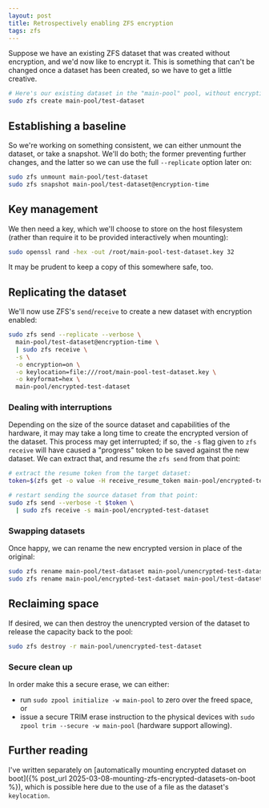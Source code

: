 ```yaml
---
layout: post
title: Retrospectively enabling ZFS encryption
tags: zfs
---
```


Suppose we have an existing ZFS dataset that was created without encryption, and we'd now like to encrypt it. This is something that can't be changed once a dataset has been created, so we have to get a little creative.

```bash
# Here's our existing dataset in the "main-pool" pool, without encryption:
sudo zfs create main-pool/test-dataset
```

## Establishing a baseline

So we're working on something consistent, we can either unmount the dataset, or take a snapshot. We'll do both; the former preventing further changes, and the latter so we can use the full `--replicate` option later on:

```bash
sudo zfs unmount main-pool/test-dataset
sudo zfs snapshot main-pool/test-dataset@encryption-time
```

## Key management

We then need a key, which we'll choose to store on the host filesystem (rather than require it to be provided interactively when mounting):

```bash
sudo openssl rand -hex -out /root/main-pool-test-dataset.key 32
```

It may be prudent to keep a copy of this somewhere safe, too.

## Replicating the dataset

We'll now use ZFS's `send`/`receive` to create a new dataset with encryption enabled:

```bash
sudo zfs send --replicate --verbose \
  main-pool/test-dataset@encryption-time \
  | sudo zfs receive \
  -s \
  -o encryption=on \
  -o keylocation=file:///root/main-pool-test-dataset.key \
  -o keyformat=hex \
  main-pool/encrypted-test-dataset
```

### Dealing with interruptions

Depending on the size of the source dataset and capabilities of the hardware, it may may take a long time to create the encrypted version of the dataset. This process may get interrupted; if so, the `-s` flag given to `zfs receive` will have caused a "progress" token to be saved against the new dataset. We can extract that, and resume the `zfs send` from that point:

```bash
# extract the resume token from the target dataset:
token=$(zfs get -o value -H receive_resume_token main-pool/encrypted-test-dataset)

# restart sending the source dataset from that point:
sudo zfs send --verbose -t $token \
  | sudo zfs receive -s main-pool/encrypted-test-dataset
```

### Swapping datasets

Once happy, we can rename the new encrypted version in place of the original:

```bash
sudo zfs rename main-pool/test-dataset main-pool/unencrypted-test-dataset
sudo zfs rename main-pool/encrypted-test-dataset main-pool/test-dataset
```

## Reclaiming space

If desired, we can then destroy the unencrypted version of the dataset to release the capacity back to the pool:

```bash
sudo zfs destroy -r main-pool/unencrypted-test-dataset
```

### Secure clean up

In order make this a secure erase, we can either:

* run `sudo zpool initialize -w main-pool` to zero over the freed space, or
* issue a secure TRIM erase instruction to the physical devices with `sudo zpool trim --secure -w main-pool` (hardware support allowing).

## Further reading

I've written separately on [automatically mounting encrypted dataset on boot]({% post_url 2025-03-08-mounting-zfs-encrypted-datasets-on-boot %}), which is possible here due to the use of a file as the dataset's `keylocation`.
